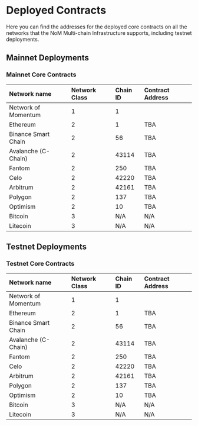 # Deployed Contracts

Here you can find the addresses for the deployed core contracts on all the networks that the NoM Multi-chain Infrastructure supports, including testnet deployments.

## Mainnet Deployments

### Mainnet Core Contracts

| Network name        | Network Class     | Chain ID     | Contract Address                                                   |
| :------------------ | :---------------- | :----------- | :----------------------------------------------------------------- |
| Network of Momentum | 1                 | 1            |                                                                    |
| Ethereum            | 2                 | 1            | TBA                                                                |
| Binance Smart Chain | 2                 | 56           | TBA                                                                |
| Avalanche (C-Chain) | 2                 | 43114        | TBA                                                                |
| Fantom              | 2                 | 250          | TBA                                                                |
| Celo                | 2                 | 42220        | TBA                                                                |
| Arbitrum            | 2                 | 42161        | TBA                                                                |
| Polygon             | 2                 | 137          | TBA                                                                |
| Optimism            | 2                 | 10           | TBA                                                                |
| Bitcoin             | 3                 | N/A          | N/A                                                                |
| Litecoin            | 3                 | N/A          | N/A                                                                |

## Testnet Deployments

### Testnet Core Contracts

| Network name        | Network Class     | Chain ID     | Contract Address                                                   |
| :------------------ | :---------------- | :----------- | :----------------------------------------------------------------- |
| Network of Momentum | 1                 | 1            |                                                                    |
| Ethereum            | 2                 | 1            | TBA                                                                |
| Binance Smart Chain | 2                 | 56           | TBA                                                                |
| Avalanche (C-Chain) | 2                 | 43114        | TBA                                                                |
| Fantom              | 2                 | 250          | TBA                                                                |
| Celo                | 2                 | 42220        | TBA                                                                |
| Arbitrum            | 2                 | 42161        | TBA                                                                |
| Polygon             | 2                 | 137          | TBA                                                                |
| Optimism            | 2                 | 10           | TBA                                                                |
| Bitcoin             | 3                 | N/A          | N/A                                                                |
| Litecoin            | 3                 | N/A          | N/A                                                                |

